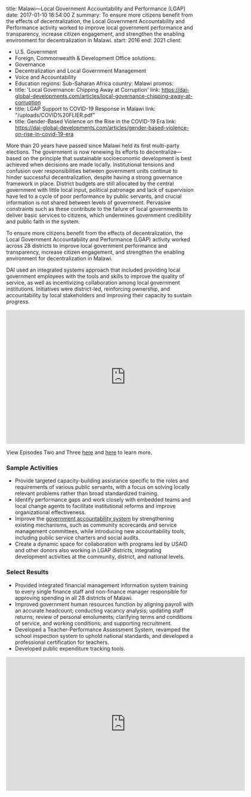 
title: Malawi—Local Government Accountability and Performance (LGAP)
date: 2017-01-10 18:54:00 Z
summary: To ensure more citizens benefit from the effects of decentralization, the
  Local Government Accountability and Performance activity worked to improve local
  government performance and transparency, increase citizen engagement, and strengthen
  the enabling environment for decentralization in Malawi.
start: 2016
end: 2021
client:
- U.S. Government
- Foreign, Commonwealth & Development Office
solutions:
- Governance
- Decentralization and Local Government Management
- Voice and Accountability
- Education
regions: Sub-Saharan Africa
country: Malawi
promos:
- title: 'Local Governance: Chipping Away at Corruption'
  link: https://dai-global-developments.com/articles/local-governance-chipping-away-at-corruption
- title: LGAP Support to COVID-19 Response in Malawi
  link: "/uploads/COVID%20FLIER.pdf"
- title: Gender-Based Violence on the Rise in the COVID-19 Era
  link: https://dai-global-developments.com/articles/gender-based-violence-on-rise-in-covid-19-era


More than 20 years have passed since Malawi held its first multi-party elections. The government is now renewing its efforts to decentralize—based on the principle that sustainable socioeconomic development is best achieved when decisions are made locally. Institutional tensions and confusion over responsibilities between government units continue to hinder successful decentralization, despite having a strong governance framework in place. District budgets are still allocated by the central government with little local input, political patronage and lack of supervision have led to a cycle of poor performance by public servants, and crucial information is not shared between levels of government. Pervasive constraints such as these contribute to the failure of local governments to deliver basic services to citizens, which undermines government credibility and public faith in the system.

To ensure more citizens benefit from the effects of decentralization, the Local Government Accountability and Performance (LGAP) activity worked across 28 districts to improve local government performance and transparency, increase citizen engagement, and strengthen the enabling environment for decentralization in Malawi.

DAI used an integrated systems approach that included providing local government employees with the tools and skills to improve the quality of service, as well as incentivizing collaboration among local government institutions. Initiatives were district-led, reinforcing ownership, and accountability by local stakeholders and improving their capacity to sustain progress.

<iframe src="https://player.vimeo.com/video/250615766" width="640" height="360" frameborder="0" webkitallowfullscreen mozallowfullscreen allowfullscreen></iframe>

View Episodes Two and Three [here](https://player.vimeo.com/video/250615890) and [here](https://player.vimeo.com/video/250615982) to learn more.

### Sample Activities

* Provide targeted capacity-building assistance specific to the roles and requirements of various public servants, with a focus on solving locally relevant problems rather than broad standardized training.
* Identify performance gaps and work closely with embedded teams and local change agents to facilitate institutional reforms and improve organizational effectiveness.
* Improve the [government accountability system](https://medium.com/usaid-2030/democracy-delivers-in-malawi-c79cd4627af6) by strengthening existing mechanisms, such as community scorecards and service management committees, while introducing new accountability tools, including public service charters and social audits.
* Create a dynamic space for collaboration with programs led by USAID and other donors also working in LGAP districts, integrating development activities at the community, district, and national levels.

### Select Results

* Provided integrated financial management information system training to every single finance staff and non-finance manager responsible for approving spending in all 28 districts of Malawi.
* Improved government human resources function by aligning payroll with an accurate headcount; conducting vacancy analysis; updating staff returns; review of personal emoluments; clarifying terms and conditions of service, and working conditions; and supporting recruitment.
* Developed a Teacher-Performance Assessment System, revamped the school inspection system to uphold national standards, and developed a professional certification for teachers.
* Developed public expenditure tracking tools.

<iframe src="https://player.vimeo.com/video/273965892" width="640" height="360" frameborder="0" webkitallowfullscreen mozallowfullscreen allowfullscreen></iframe>
